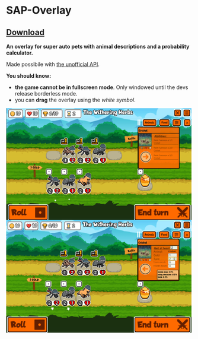 # SAP-Overlay


## [Download](https://github.com/MatteoPrampolini/Super-Auto-Pets-Overlay/releases/download/1.0.0/sap-overlay-1.0.0.Setup.exe)
**An overlay for super auto pets with animal descriptions and a probability calculator.**

Made possibile with [the unofficial API](https://github.com/bencoveney/super-auto-pets-db).

**You should know:**
  - **the game cannot be in fullscreen mode**. Only windowed until the devs release borderless mode.
  - you can **drag** the overlay using the *white symbol*.


<a href="url"><img src="https://github.com/MatteoPrampolini/Super-Auto-Pets-Overlay/blob/images/stats.png" align="left" width="500" ></a>


<a href="url"><img src="https://github.com/MatteoPrampolini/Super-Auto-Pets-Overlay/blob/images/calculate.png" align="left" width="500" ></a>



